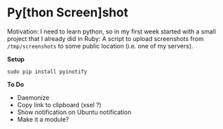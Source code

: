 # Py[thon Screen]shot
Motivation: I need to learn python, so in my first week started with a small
project that I already did in Ruby: A script to upload screenshots from
`/tmp/screenshots` to some public location (i.e. one of my servers).

**Setup**
```
sudo pip install pyinotify
```

**To Do**
- Daemonize
- Copy link to clipboard (xsel ?)
- Show notification on Ubuntu notification
- Make it a module?
